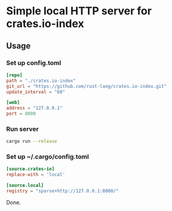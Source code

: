 # Simple local HTTP server for crates.io-index

## Usage

### Set up config.toml
```toml
[repo]
path = "./crates.io-index"
git_url = "https://github.com/rust-lang/crates.io-index.git"
update_interval = "60" 

[web]
address = "127.0.0.1"
port = 8000
```

### Run server
```bash
cargo run --release
```

### Set up ~/.cargo/config.toml
```toml
[source.crates-io]
replace-with = 'local'

[source.local]
registry = "sparse+http://127.0.0.1:8000/"
```

Done.